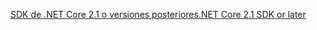 [<span data-ttu-id="a5a0b-101">SDK de .NET Core 2.1 o versiones posteriores</span><span class="sxs-lookup"><span data-stu-id="a5a0b-101">.NET Core 2.1 SDK or later</span></span>](https://www.microsoft.com/net/download/all)
